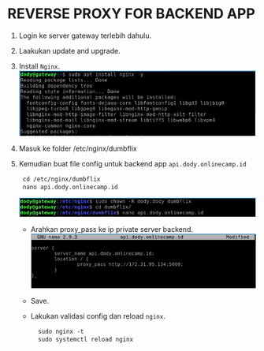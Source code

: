 # **REVERSE PROXY FOR BACKEND APP**

1. Login ke server gateway terlebih dahulu.
2. Laakukan update and upgrade.
3. Install `Nginx`.
   ![installnginx](assets/images-reverse-proxy-for-backend-app/installnginx.png) <br>

4. Masuk ke folder /etc/nginx/dumbflix
5. Kemudian buat file config untuk backend app `api.dody.onlinecamp.id`

        cd /etc/nginx/dumbflix
        nano api.dody.onlinecamp.id
    ![folderdumbflix](assets/images-reverse-proxy-for-backend-app/folderdumbflix.png) <br>

    - Arahkan proxy_pass ke ip private server backend.
    ![config](assets/images-reverse-proxy-for-backend-app/config.png) <br>

    - Save.
    - Lakukan validasi config dan reload `nginx`.


            sudo nginx -t
            sudo systemctl reload nginx